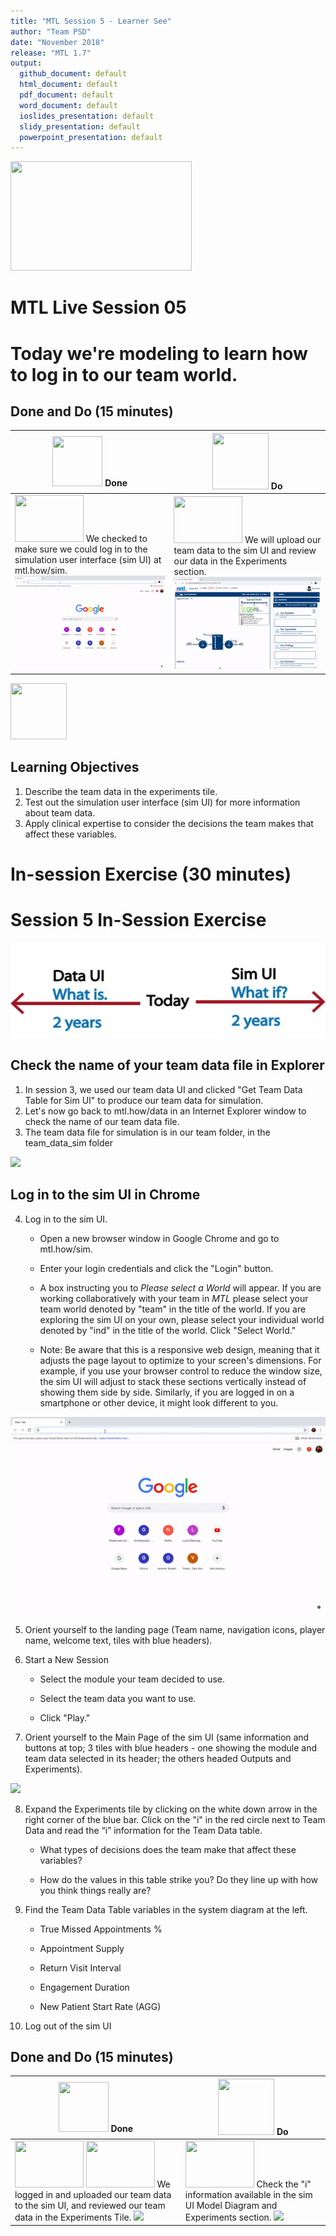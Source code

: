 ```yaml
---
title: "MTL Session 5 - Learner See"
author: "Team PSD"
date: "November 2018"
release: "MTL 1.7"
output: 
  github_document: default
  html_document: default
  pdf_document: default
  word_document: default
  ioslides_presentation: default
  slidy_presentation: default
  powerpoint_presentation: default
---
```


[<img src = "https://github.com/anthony/teampsd/blob/master/resources/logos/mtl_live_sq_sm.png"
     height = "175" width = "290">](#.)  

# MTL Live Session 05


# Today we're modeling to learn how to log in to our team world.

## Done and Do (15 minutes)
<!-- Do/Done Tables -->
| [<img src = "https://github.com/anthony/teampsd/blob/master/resources/icons/done.png" height = "80" width = "80">](#.) **Done** | [<img src = "https://github.com/anthony/teampsd/blob/master/resources/icons/do.png" height = "90" width = "90">](#.) **Do** |
| --- | --- | 
| [<img src = "https://raw.githubusercontent.com/lzim/teampsd/master/resources/logos/mtl_how_sim.png" height = "75" width = "110">](http://mtl.how/sim) We checked to make sure we could log in to the simulation user interface (sim UI) at mtl.how/sim. [![](https://raw.githubusercontent.com/lzim/teampsd/master/resources/gifs/mtl_1.7/sim_ui_1.gif)](#.)| [<img src = "https://raw.githubusercontent.com/lzim/teampsd/master/resources/logos/mtl_how_sim.png" height = "75" width = "110">](http://mtl.how/sim) We will upload our team data to the sim UI and review our data in the Experiments section. [![](https://raw.githubusercontent.com/lzim/teampsd/master/resources/gifs//mtl_1.7/sim_ui_2.gif)](#.)| 

<!-- Learning Objectives Icon --> 
[<img src = "https://github.com/anthony/teampsd/blob/master/resources/icons/learning_objectives.png" height = "90" width = "90" style ="display: inline-block"/>](#.) 

## Learning Objectives

1. Describe the team data in the experiments tile.
2. Test out the simulation user interface (sim UI) for more information about team data.
3. Apply clinical expertise to consider the decisions the team makes that affect these variables.

# In-session Exercise (30 minutes)

# Session 5 In-Session Exercise
[<img src = "https://raw.githubusercontent.com/lzim/teampsd/master/resources/illustrations/data_ui_sim_ui.png">](#.)

## Check the name of your team data file in Explorer
1. In session 3, we used our team data UI and clicked "Get Team Data Table for Sim UI" to produce our team data for simulation. 
2. Let's now go back to mtl.how/data in an Internet Explorer window to check the name of our team data file.
3. The team data file for simulation is in our team folder, in the team_data_sim folder

[![](https://github.com/anthony/teampsd/blob/master/resources/gifs/mtl_1.7/session2_data_ui_3.gif)](#.)

## Log in to the sim UI in Chrome

4. Log in to the sim UI.

    + Open a new browser window in Google Chrome and go to mtl.how/sim.

    + Enter your login credentials and click the "Login" button.

    + A box instructing you to *Please select a World* will appear. If you are working collaboratively with your team in *MTL* please select your team world denoted by "team" in the title of the world. If you are exploring the sim UI on your own, please select your individual world denoted by "ind" in the title of the world. Click "Select World."

    + Note: Be aware that this is a responsive web design, meaning that it adjusts the page layout to optimize to your screen's dimensions. For example, if you use your browser control to reduce the window size, the sim UI will adjust to stack these sections vertically instead of showing them side by side. Similarly, if you are logged in on a smartphone or other device, it might look different to you.

[![](https://raw.githubusercontent.com/lzim/teampsd/master/resources/gifs/sim_ui_1.gif)](#.)

5. Orient yourself to the landing page (Team name, navigation icons, player name, welcome text, tiles with blue headers).

6. Start a New Session

    + Select the module your team decided to use. 

    + Select the team data you want to use.

    + Click "Play."

7. Orient yourself to the Main Page of the sim UI (same information and buttons at top; 3 tiles with blue headers - one showing the module and team data selected in its header; the others headed Outputs and Experiments).

[![](https://github.com/anthony/teampsd/blob/master/resources/gifs/mtl_1.7/sim_ui_2.gif)](#.)

8. Expand the Experiments tile by clicking on the white down arrow in the right corner of the blue bar. Click on the "i" in the red circle next to Team Data and read the “i” information for the Team Data table.

    + What types of decisions does the team make that affect these variables?

    + How do the values in this table strike you? Do they line up with how you think things really are?

9. Find the Team Data Table variables in the system diagram at the left.

    + True Missed Appointments %

    + Appointment Supply

    + Return Visit Interval

    + Engagement Duration	

    + New Patient Start Rate (AGG)

10. Log out of the sim UI

## Done and Do (15 minutes)
<!-- Do/Done Tables -->
| [<img src = "https://github.com/anthony/teampsd/blob/master/resources/icons/done.png" height = "80" width = "80">](#.) **Done** | [<img src = "https://github.com/anthony/teampsd/blob/master/resources/icons/do.png" height = "90" width = "90">](#.) **Do** |
| --- | --- | 
| [<img src = "https://raw.githubusercontent.com/lzim/teampsd/master/resources/logos/mtl_how_data_sm.png" height = "75" width = "110">](http://mtl.how/data) [<img src = "https://raw.githubusercontent.com/lzim/teampsd/master/resources/logos/mtl_how_sim.png" height = "75" width = "110">](http://mtl.how/sim) We logged in and uploaded our team data to the sim UI, and reviewed our team data in the Experiments Tile. [![](https://github.com/anthony/teampsd/blob/master/resources/gifs/mtl_1.7/session2_data_ui_2.gif)](#.)| [<img src = "https://raw.githubusercontent.com/lzim/teampsd/master/resources/logos/mtl_how_sim.png" height = "75" width = "110">](http://mtl.how/sim) Check the "i" information available in the sim UI Model Diagram and Experiments section. [![](https://github.com/anthony/teampsd/blob/master/resources/gifs//mtl_1.7/sim_ui_3.gif)](#.)| 
